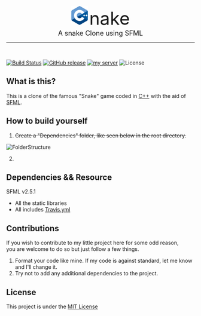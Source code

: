 <div align="center">
    <img src="Resources/cpp_logo.png" alt="Cpp" height="50" align="bottom" />
    <font size="7">nake</font> <br>
    <font size="4">A snake Clone using SFML</font>
    <hr />
</div>
<br>

[![Build Status](https://travis-ci.org/Faunsce/Cnake.svg?branch=master)](https://travis-ci.org/Faunsce/Cnake)
[![GitHub release](https://img.shields.io/github/release/Faunsce/Cnake.svg?style=flat-square)](https://github.com/Faunsce/Cnake/releases/latest)
[![my server](https://discordapp.com/api/guilds/487130552613339137/widget.png?style=shield)](https://discord.gg/bxb5fbV)
![License](https://img.shields.io/github/license/faunsce/Cnake.svg)
## What is this?
This is a clone of the famous "Snake" game coded in [C++](http://cplusplus.com) with the aid of [SFML](http://sfml-dev.org).  

## How to build yourself

1. ~~Create a "Dependencies" folder, like seen below in the root directory.~~

![FolderStructure](https://i.imgur.com/XbjW4Zb.png)  

2. 

## Dependencies && Resource
SFML v2.5.1
- All the static libraries
- All includes
[Travis.yml](https://github.com/GavinNL/cpp_boilerplate/blob/fc9d5e77d7629d87420c721d232a16f8a553cc08/.travis.yml)

## Contributions
If you wish to contribute to my little project here for some odd reason,  
you are welcome to do so but just follow a few things. 

  1. Format your code like mine. If my code is against standard, let me know and I'll change it. 
  2. Try not to add any additional dependencies to the project.

## License
This project is under the [MIT License](https://choosealicense.com/licenses/mit/)
